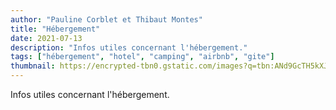 ```yaml
---
author: "Pauline Corblet et Thibaut Montes"
title: "Hébergement"
date: 2021-07-13
description: "Infos utiles concernant l'hébergement."
tags: ["hébergement", "hotel", "camping", "airbnb", "gite"]
thumbnail: https://encrypted-tbn0.gstatic.com/images?q=tbn:ANd9GcTH5kXJ5k9-_1dsgdCitoMcAW7hVTd6ukhYPJruKYjbaY8DgBAp
---
```


Infos utiles concernant l'hébergement.
